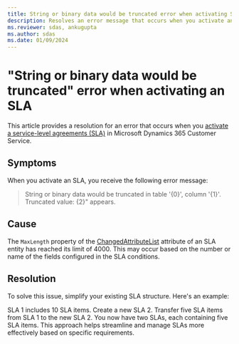 ```yaml
---
title: String or binary data would be truncated error when activating SLA
description: Resolves an error message that occurs when you activate an SLA in Microsoft Dynamics 365 Customer Service.
ms.reviewer: sdas, ankugupta
ms.author: sdas
ms.date: 01/09/2024
---
```

# "String or binary data would be truncated" error when activating an SLA

This article provides a resolution for an error that occurs when you [activate a service-level agreements (SLA)](/dynamics365/customer-service/administer/define-service-level-agreements?tabs=customerserviceadmincenter#configure-actions-for-the-sla-item) in Microsoft Dynamics 365 Customer Service.

## Symptoms

When you activate an SLA, you receive the following error message:

> String or binary data would be truncated in table '{0}', column '{1}'. Truncated value: {2}" appears.

## Cause

The `MaxLength` property of the [ChangedAttributeList](/power-apps/developer/data-platform/reference/entities/slaitem#BKMK_ChangedAttributeList) attribute of an SLA entity has reached its limit of 4000. This may occur based on the number or name of the fields configured in the SLA conditions.

## Resolution

To solve this issue, simplify your existing SLA structure. Here's an example:

SLA 1 includes 10 SLA items. Create a new SLA 2. Transfer five SLA items from SLA 1 to the new SLA 2. You now have two SLAs, each containing five SLA items. This approach helps streamline and manage SLAs more effectively based on specific requirements.
